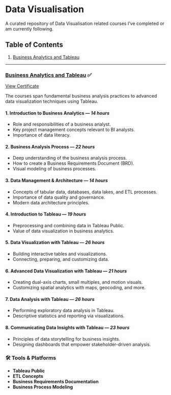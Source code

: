 # Data Visualisation
A curated repository of Data Visualisation related courses I’ve completed or am currently following.

## Table of Contents
1. [Business Analytics and Tableau](#business-analytics-and-tableau)

---

### [Business Analytics and Tableau](https://www.coursera.org/professional-certificates/tableau-business-intelligence-analyst) ✅

[View Certificate](https://coursera.org/share/8e4a8cabc82db6b1b0037c2b4436b0cd)

The courses span fundamental business analysis practices to advanced data visualization techniques using Tableau.

#### 1. **Introduction to Business Analytics** — *14 hours*
  - Role and responsibilities of a business analyst.
  - Key project management concepts relevant to BI analysts.
  - Importance of data literacy.

#### 2. **Business Analysis Process** — *22 hours*
  - Deep understanding of the business analysis process.
  - How to create a Business Requirements Document (BRD).
  - Visual modeling of business processes.

#### 3. **Data Management & Architecture** — *14 hours*
  - Concepts of tabular data, databases, data lakes, and ETL processes.
  - Importance of data quality and governance.
  - Modern data architecture principles.

#### 4. **Introduction to Tableau** — *19 hours*
  - Preprocessing and combining data in Tableau Public.
  - Value of data visualization in business analytics.

#### 5. **Data Visualization with Tableau** — *26 hours*
  - Building interactive tables and visualizations.
  - Connecting, preparing, and customizing data.

#### 6. **Advanced Data Visualization with Tableau** — *21 hours*
  - Creating dual-axis charts, small multiples, and motion visuals.
  - Customizing spatial analytics with maps, geocoding, and more.

#### 7. **Data Analysis with Tableau** — *26 hours*
  - Performing exploratory data analysis in Tableau.
  - Descriptive statistics and reporting via visualizations.

#### 8. **Communicating Data Insights with Tableau** — *23 hours*
  - Principles of data storytelling for business insights.
  - Designing dashboards that empower stakeholder-driven analysis.

### 🛠 Tools & Platforms
- **Tableau Public**
- **ETL Concepts**
- **Business Requirements Documentation**
- **Business Process Modeling**
